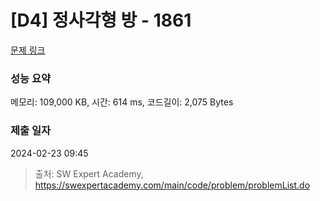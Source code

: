 # [D4] 정사각형 방 - 1861 

[문제 링크](https://swexpertacademy.com/main/code/problem/problemDetail.do?contestProbId=AV5LtJYKDzsDFAXc) 

### 성능 요약

메모리: 109,000 KB, 시간: 614 ms, 코드길이: 2,075 Bytes

### 제출 일자

2024-02-23 09:45



> 출처: SW Expert Academy, https://swexpertacademy.com/main/code/problem/problemList.do